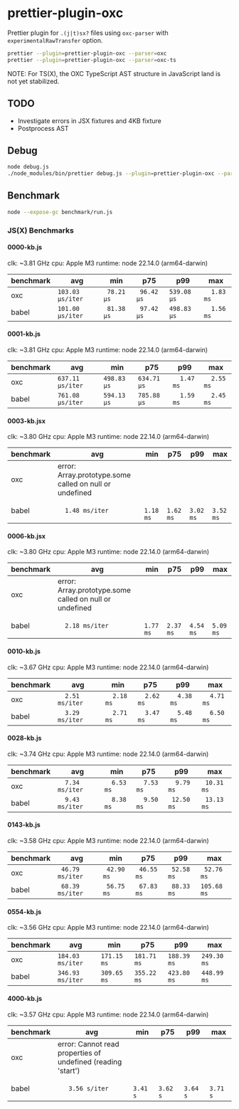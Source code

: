 # prettier-plugin-oxc

Prettier plugin for `.(j|t)sx?` files using `oxc-parser` with `experimentalRawTransfer` option.

```sh
prettier --plugin=prettier-plugin-oxc --parser=oxc
prettier --plugin=prettier-plugin-oxc --parser=oxc-ts
```

NOTE: For TS(X), the OXC TypeScript AST structure in JavaScript land is not yet stabilized.

## TODO

- Investigate errors in JSX fixtures and 4KB fixture
- Postprocess AST

## Debug

```sh
node debug.js
./node_modules/bin/prettier debug.js --plugin=prettier-plugin-oxc --parser=oxc
```

## Benchmark

```sh
node --expose-gc benchmark/run.js
```

### JS(X) Benchmarks
#### 0000-kb.js
clk: ~3.81 GHz
cpu: Apple M3
runtime: node 22.14.0 (arm64-darwin)

| benchmark |              avg |         min |         p75 |         p99 |         max |
| ----- | ---------------- | ----------- | ----------- | ----------- | ----------- |
| oxc   | `103.03 µs/iter` | ` 78.21 µs` | ` 96.42 µs` | `539.08 µs` | `  1.83 ms` |
| babel | `101.00 µs/iter` | ` 81.38 µs` | ` 97.42 µs` | `498.83 µs` | `  1.56 ms` |

#### 0001-kb.js
clk: ~3.81 GHz
cpu: Apple M3
runtime: node 22.14.0 (arm64-darwin)

| benchmark |              avg |         min |         p75 |         p99 |         max |
| ----- | ---------------- | ----------- | ----------- | ----------- | ----------- |
| oxc   | `637.11 µs/iter` | `498.83 µs` | `634.71 µs` | `  1.47 ms` | `  2.55 ms` |
| babel | `761.08 µs/iter` | `594.13 µs` | `785.88 µs` | `  1.59 ms` | `  2.45 ms` |

#### 0003-kb.jsx
clk: ~3.80 GHz
cpu: Apple M3
runtime: node 22.14.0 (arm64-darwin)

| benchmark |              avg |         min |         p75 |         p99 |         max |
| ----- | ---------------- | ----------- | ----------- | ----------- | ----------- |
| oxc   | error: Array.prototype.some called on null or undefined |
| babel | `  1.48 ms/iter` | `  1.18 ms` | `  1.62 ms` | `  3.02 ms` | `  3.52 ms` |

#### 0006-kb.jsx
clk: ~3.80 GHz
cpu: Apple M3
runtime: node 22.14.0 (arm64-darwin)

| benchmark |              avg |         min |         p75 |         p99 |         max |
| ----- | ---------------- | ----------- | ----------- | ----------- | ----------- |
| oxc   | error: Array.prototype.some called on null or undefined |
| babel | `  2.18 ms/iter` | `  1.77 ms` | `  2.37 ms` | `  4.54 ms` | `  5.09 ms` |

#### 0010-kb.js
clk: ~3.67 GHz
cpu: Apple M3
runtime: node 22.14.0 (arm64-darwin)

| benchmark |              avg |         min |         p75 |         p99 |         max |
| ----- | ---------------- | ----------- | ----------- | ----------- | ----------- |
| oxc   | `  2.51 ms/iter` | `  2.18 ms` | `  2.62 ms` | `  4.38 ms` | `  4.71 ms` |
| babel | `  3.29 ms/iter` | `  2.71 ms` | `  3.47 ms` | `  5.48 ms` | `  6.50 ms` |

#### 0028-kb.js
clk: ~3.74 GHz
cpu: Apple M3
runtime: node 22.14.0 (arm64-darwin)

| benchmark |              avg |         min |         p75 |         p99 |         max |
| ----- | ---------------- | ----------- | ----------- | ----------- | ----------- |
| oxc   | `  7.34 ms/iter` | `  6.53 ms` | `  7.53 ms` | `  9.79 ms` | ` 10.31 ms` |
| babel | `  9.43 ms/iter` | `  8.38 ms` | `  9.50 ms` | ` 12.50 ms` | ` 13.13 ms` |

#### 0143-kb.js
clk: ~3.58 GHz
cpu: Apple M3
runtime: node 22.14.0 (arm64-darwin)

| benchmark |              avg |         min |         p75 |         p99 |         max |
| ----- | ---------------- | ----------- | ----------- | ----------- | ----------- |
| oxc   | ` 46.79 ms/iter` | ` 42.90 ms` | ` 46.55 ms` | ` 52.58 ms` | ` 52.76 ms` |
| babel | ` 68.39 ms/iter` | ` 56.75 ms` | ` 67.83 ms` | ` 88.33 ms` | `105.68 ms` |

#### 0554-kb.js
clk: ~3.56 GHz
cpu: Apple M3
runtime: node 22.14.0 (arm64-darwin)

| benchmark |              avg |         min |         p75 |         p99 |         max |
| ----- | ---------------- | ----------- | ----------- | ----------- | ----------- |
| oxc   | `184.03 ms/iter` | `171.15 ms` | `181.71 ms` | `188.39 ms` | `249.30 ms` |
| babel | `346.93 ms/iter` | `309.65 ms` | `355.22 ms` | `423.80 ms` | `448.99 ms` |

#### 4000-kb.js
clk: ~3.57 GHz
cpu: Apple M3
runtime: node 22.14.0 (arm64-darwin)

| benchmark |              avg |         min |         p75 |         p99 |         max |
| ----- | ---------------- | ----------- | ----------- | ----------- | ----------- |
| oxc   | error: Cannot read properties of undefined (reading 'start') |
| babel | `   3.56 s/iter` | `   3.41 s` | `   3.62 s` | `   3.64 s` | `   3.71 s` |
